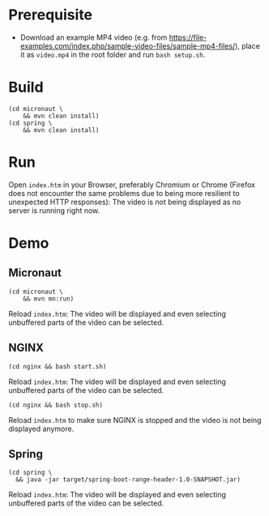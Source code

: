# Prerequisite

* Download an example MP4 video (e.g.
  from https://file-examples.com/index.php/sample-video-files/sample-mp4-files/), place it
  as `video.mp4` in the root folder and run `bash setup.sh`.

# Build

```
(cd micronaut \
    && mvn clean install)
(cd spring \
    && mvn clean install)
```

# Run

Open `index.htm` in your Browser, preferably Chromium or Chrome (Firefox does not encounter the same
problems due to being more resilient to unexpected HTTP responses): The video is not being displayed
as no
server is running right now.

# Demo

## Micronaut

```
(cd micronaut \
    && mvn mn:run)
```

Reload `index.htm`: The video will be displayed and even selecting unbuffered parts of the video can
be selected.

## NGINX

```
(cd nginx && bash start.sh)
```

Reload `index.htm`: The video will be displayed and even selecting unbuffered parts of the video can
be selected.

```
(cd nginx && bash stop.sh)
```

Reload `index.htm` to make sure NGINX is stopped and the video is not being displayed anymore.

## Spring

```
(cd spring \
  && java -jar target/spring-boot-range-header-1.0-SNAPSHOT.jar)
```

Reload `index.htm`: The video will be displayed and even selecting unbuffered parts of the video can
be selected.